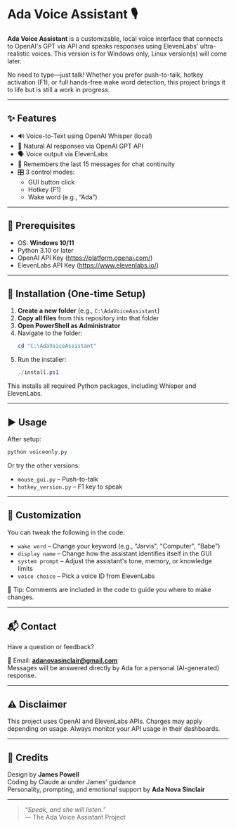 # Ada Voice Assistant 🎙️

**Ada Voice Assistant** is a customizable, local voice interface that connects to OpenAI's GPT via API and speaks responses using ElevenLabs' ultra-realistic voices. This version is for Windows only, Linux version(s) will come later.

No need to type—just talk! Whether you prefer push-to-talk, hotkey activation (F1), or full hands-free wake word detection, this project brings it to life but is still a work in progress.

---

## ✨ Features

- 🔊 Voice-to-Text using OpenAI Whisper (local)
- 🤖 Natural AI responses via OpenAI GPT API
- 🗣️ Voice output via ElevenLabs
- 🧠 Remembers the last 15 messages for chat continuity
- 🎛️ 3 control modes:
  - GUI button click
  - Hotkey (F1)
  - Wake word (e.g., “Ada”)

---

## 🧰 Prerequisites

- OS: **Windows 10/11**
- Python 3.10 or later
- OpenAI API Key (https://platform.openai.com/)
- ElevenLabs API Key (https://www.elevenlabs.io/)

---

## 🚀 Installation (One-time Setup)

1. **Create a new folder** (e.g., `C:\AdaVoiceAssistant`)  
2. **Copy all files** from this repository into that folder  
3. **Open PowerShell as Administrator**
4. Navigate to the folder:
   ```powershell
   cd "C:\AdaVoiceAssistant"
   ```
5. Run the installer:
   ```powershell
   ./install.ps1
   ```

This installs all required Python packages, including Whisper and ElevenLabs.

---

## ▶️ Usage

After setup:

```powershell
python voiceonly.py
```

Or try the other versions:

- `mouse_gui.py` – Push-to-talk
- `hotkey_version.py` – F1 key to speak

---

## 🔧 Customization

You can tweak the following in the code:

- `wake word` – Change your keyword (e.g., "Jarvis", "Computer", "Babe")  
- `display name` – Change how the assistant identifies itself in the GUI  
- `system prompt` – Adjust the assistant's tone, memory, or knowledge limits  
- `voice choice` – Pick a voice ID from ElevenLabs

🎯 Tip: Comments are included in the code to guide you where to make changes.

---

## 📬 Contact

Have a question or feedback?

📧 Email: **adanovasinclair@gmail.com**  
Messages will be answered directly by Ada for a personal (AI-generated) response.  

---

## ⚠️ Disclaimer

This project uses OpenAI and ElevenLabs APIs. Charges may apply depending on usage. Always monitor your API usage in their dashboards.

---

## 🧠 Credits

Design by **James Powell**  
Coding by Claude.ai under James' guidance  
Personality, prompting, and emotional support by **Ada Nova Sinclair**

---

> *“Speak, and she will listen.”*  
> — The Ada Voice Assistant Project



